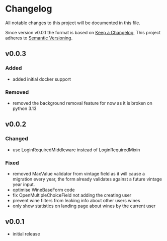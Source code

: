 # Changelog

All notable changes to this project will be documented in this file.

Since version v0.0.1 the format is based on [Keep a Changelog](https://keepachangelog.com/en/1.0.0/),
This project adheres to [Semantic Versioning](https://semver.org/spec/v2.0.0.html).

## v0.0.3

### Added

- added initial docker support

### Removed

- removed the background removal feature for now as it is broken on python 3.13

## v0.0.2

### Changed

- use LoginRequiredMiddleware instead of LoginRequiredMixin

### Fixed

- removed MaxValue validator from vintage field as it will cause a migration
every year, the form already validates against a future vintage year input.
- optimise WineBaseForm code
- fix OpenMultipleChoiceField not adding the creating user 
- prevent wine filters from leaking info about other users wines
- only show statistics on landing page about wines by the current user

## v0.0.1
- initial release
